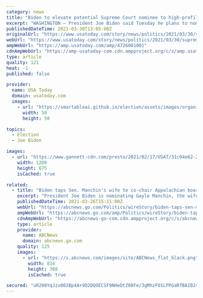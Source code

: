 ```yaml
---
category: news
title: "Biden to elevate potential Supreme Court nominee to high-profile appeals court"
excerpt: "WASHINGTON – President Joe Biden said Tuesday he plans to nominate a prominent judge to the federal appellate bench, a promotion that is sure to stir speculation about her potential future nomination for the Supreme Court. U.S. District Court Judge ..."
publishedDateTime: 2021-03-30T13:05:00Z
originalUrl: "https://www.usatoday.com/story/news/politics/2021/03/30/supreme-court-biden-name-ketanji-brown-jackson-d-c-circuit/4726081001/"
webUrl: "https://www.usatoday.com/story/news/politics/2021/03/30/supreme-court-biden-name-ketanji-brown-jackson-d-c-circuit/4726081001/"
ampWebUrl: "https://amp.usatoday.com/amp/4726081001"
cdnAmpWebUrl: "https://amp-usatoday-com.cdn.ampproject.org/c/s/amp.usatoday.com/amp/4726081001"
type: article
quality: 121
heat: -1
published: false

provider:
  name: USA Today
  domain: usatoday.com
  images:
    - url: "https://smartableai.github.io/election/assets/images/organizations/usatoday.com-50x50.jpg"
      width: 50
      height: 50

topics:
  - Election
  - Joe Biden

images:
  - url: "https://www.gannett-cdn.com/presto/2021/02/17/USAT/31c04e62-2732-4336-9a7e-4d48180a412d-GettyImages-1230995190.jpg?auto=webp&crop=4424,2489,x0,y0&format=pjpg&width=1200"
    width: 1200
    height: 675
    isCached: true

related:
  - title: "Biden taps Sen. Manchin's wife to co-chair Appalachian board"
    excerpt: "President Joe Biden is nominating Gayle Manchin, the wife of West Virginia Sen. Joe Manchin, to be the co-chair of the Appalachian Regional Commission WASHINGTON -- President Joe Biden is ..."
    publishedDateTime: 2021-03-26T15:11:00Z
    webUrl: "https://abcnews.go.com/Politics/wireStory/biden-taps-sen-manchins-wife-chair-appalachian-board-76704226"
    ampWebUrl: "https://abcnews.go.com/amp/Politics/wireStory/biden-taps-sen-manchins-wife-chair-appalachian-board-76704226"
    cdnAmpWebUrl: "https://abcnews-go-com.cdn.ampproject.org/c/s/abcnews.go.com/amp/Politics/wireStory/biden-taps-sen-manchins-wife-chair-appalachian-board-76704226"
    type: article
    provider:
      name: ABCNews
      domain: abcnews.go.com
    quality: 125
    images:
      - url: "https://s.abcnews.com/images/site/ABCNews_flat_black.png"
        width: 834
        height: 308
        isCached: true

secured: "uR200YqJzx002Bp4A+9D2DQOECSF9NHeDtZ08Fe/3gMhzFO1LPPGaRfBAIB2sCHfL7SnLemKVZAPlQ6oehy0h90IU7cYy4xaslvL/rOgvlla/1Y/b/LrvylZOUiAf8QIyVpMwCWLzaXnPeDaXL2kCBK5X8wfyEr8jkvBW+LHrZwPot3Q7pfROJlDEnnRFFZ68LwDWmX4ml/mIg7DVsIaWIM9kHzYk51HuZKB/JFunkOk4AlY1O0NJMVS8ciUZOKu479Cub4nnjtG+zsuenbDdpB3M3CJ+EQEAJH9BQJMjd2PYK7VCDn4sG/PiRK1TkLjgOGJionsAjp2iFDzrmB+RdxqVyTYQDauZTFk5yX9Z/c=;Cy7b7ZVdNKHevIW3P5HKaA=="
---
```


